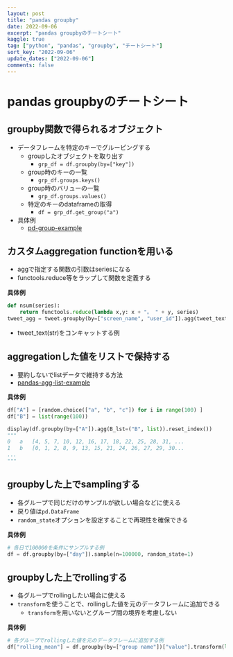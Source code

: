 ```yaml
---
layout: post
title: "pandas groupby"
date: 2022-09-06
excerpt: "pandas groupbyのチートシート"
kaggle: true
tag: ["python", "pandas", "groupby", "チートシート"]
sort_key: "2022-09-06"
update_dates: ["2022-09-06"]
comments: false
---
```


# pandas groupbyのチートシート

## groupby関数で得られるオブジェクト
 - データフレームを特定のキーでグルーピングする
   - groupしたオブジェクトを取り出す
     - `grp_df = df.groupby(by=["key"])`
   - group時のキーの一覧
     - `grp_df.groups.keys()`
   - group時のバリューの一覧
     - `grp_df.groups.values()`
   - 特定のキーのdataframeの取得
     - `df = grp_df.get_group("a")`
 - 具体例
   - [pd-group-example](https://colab.research.google.com/drive/1LZWraVv7P48ym_PWJwFwUxSchq0ziBN9?usp=sharing)

## カスタムaggregation functionを用いる
 - aggで指定する関数の引数はseriesになる
 - functools.reduce等をラップして関数を定義する

**具体例**
```python
def nsum(series):
    return functools.reduce(lambda x,y: x + "。 " + y, series)
tweet_agg = tweet.groupby(by=["screen_name", "user_id"]).agg(tweet_text=("tweet_text", nsum)).reset_index()
```
 - tweet_text(str)をコンキャットする例

## aggregationした値をリストで保持する
 - 要約しないでlistデータで維持する方法
 - [pandas-agg-list-example](https://colab.research.google.com/drive/1_l_Dx76i_BmMQSoW_H8L8iluDc0ty-BE?usp=sharing)

**具体例**
```python
df["A"] = [random.choice(["a", "b", "c"]) for i in range(100) ]
df["B"] = list(range(100))

display(df.groupby(by=["A"]).agg(B_lst=("B", list)).reset_index())
"""
0	a	[4, 5, 7, 10, 12, 16, 17, 18, 22, 25, 28, 31, ...
1	b	[0, 1, 2, 8, 9, 13, 15, 21, 24, 26, 27, 29, 30...
...
"""
```

## groupbyした上でsamplingする
 - 各グループで同じだけのサンプルが欲しい場合などに使える
 - 戻り値は`pd.DataFrame`
 - `random_state`オプションを設定することで再現性を確保できる

**具体例**
```python
# 各日で100000を条件にサンプルする例
df = df.groupby(by=["day"]).sample(n=100000, random_state=1)
```

## groupbyした上でrollingする
 - 各グループでrollingしたい場合に使える
 - `transform`を使うことで、rollingした値を元のデータフレームに追加できる
   - `transform`を用いないとグループ間の境界を考慮しない

**具体例**
```python
# 各グループでrollingした値を元のデータフレームに追加する例
df["rolling_mean"] = df.groupby(by=["group name"])["value"].transform(lambda x: x.rolling(7, 1).mean())
```
